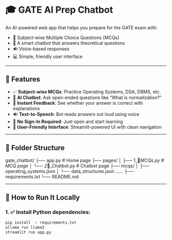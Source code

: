 # 🎓 GATE AI Prep Chatbot

An AI-powered web app that helps you prepare for the GATE exam with:
- 📘 Subject-wise Multiple Choice Questions (MCQs)
- 🤖 A smart chatbot that answers theoretical questions
- 🔊 Voice-based responses
- 💻 Simple, friendly user interface

---

## 🌟 Features

- ✅ **Subject-wise MCQs**: Practice Operating Systems, DSA, DBMS, etc.
- 🧠 **AI Chatbot**: Ask open-ended questions like “What is normalization?”
- 💬 **Instant Feedback**: See whether your answer is correct with explanations
- 🔊 **Text-to-Speech**: Bot reads answers out loud using voice
- 🚪 **No Sign-In Required**: Just open and start learning
- 🎨 **User-Friendly Interface**: Streamlit-powered UI with clean navigation

---

## 📁 Folder Structure

gate_chatbot/
├── app.py # Home page
├── pages/
│ ├── 1_📘_MCQs.py # MCQ page
│ └── 2_🧠_Chatbot.py # Chatbot page
├── mcqs/
│ ├── operating_systems.json
│ └── data_structures.json
      ......
├── requirements.txt
└── README.md

---

## 🚀 How to Run It Locally

### 1. ✅ Install Python dependencies:
```bash
pip install -r requirements.txt
ollama run llama3
streamlit run app.py
